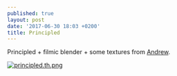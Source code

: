 ```yaml
---
published: true
layout: post
date: '2017-06-30 18:03 +0200'
title: Principled
---
```

Principled + filmic blender + some textures from [Andrew](https://www.poliigon.com).

[![principled.th.png](https://cdn.scrot.moe/images/2017/06/30/principled.th.png)](https://cdn.scrot.moe/images/2017/06/30/principled.png)
